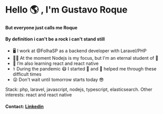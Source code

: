 # Hello :earth_americas: , I'm Gustavo Roque

#### But everyone just calls me **Roque** 
#### By definition i can't be a rock i can't stand still
- :desktop_computer: I work at @FolhaSP as a backend developer with Laravel/PHP
- :student: At the moment Nodejs is my focus, but I'm an eternal student of :drum:
- 🌱 I’m also learning react and react native
- :medical_symbol: During the pandemic :mask: I started :running: and :bicyclist: helped me through these difficult times
- :stuck_out_tongue_winking_eye: Don't wait until tomorrow starts today :sunglasses:

Stack: php, laravel, javascript, nodejs, typescript, elasticsearch. Other interests: react and react native

#### Contact: [Linkedin](https://www.linkedin.com/in/gustavo-roque-706324b6/)
